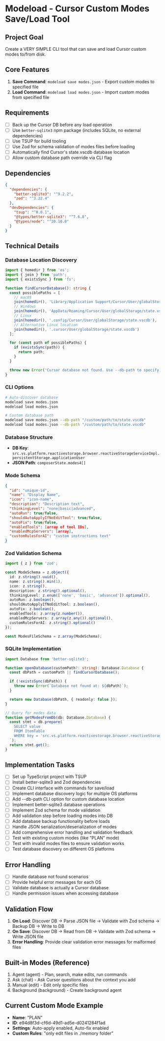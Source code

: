 # Modeload - Cursor Custom Modes Save/Load Tool

## Project Goal
Create a VERY SIMPLE CLI tool that can save and load Cursor custom modes to/from disk.

## Core Features
1. **Save Command**: `modeload save modes.json` - Export custom modes to specified file
2. **Load Command**: `modeload load modes.json` - Import custom modes from specified file

## Requirements
- [ ] Back up the Cursor DB before any load operation
- [ ] Use `better-sqlite3` npm package (includes SQLite, no external dependencies)
- [ ] Use TSUP for build tooling
- [ ] Use Zod for schema validation of modes files before loading
- [ ] Automatically find Cursor's state.vscdb database location
- [ ] Allow custom database path override via CLI flag

## Dependencies
```json
{
  "dependencies": {
    "better-sqlite3": "^9.2.2",
    "zod": "^3.22.4"
  },
  "devDependencies": {
    "tsup": "^8.0.1",
    "@types/better-sqlite3": "^7.6.8",
    "@types/node": "^20.10.0"
  }
}
```

## Technical Details

### Database Location Discovery
```typescript
import { homedir } from 'os';
import { join } from 'path';
import { existsSync } from 'fs';

function findCursorDatabase(): string {
  const possiblePaths = [
    // macOS
    join(homedir(), 'Library/Application Support/Cursor/User/globalStorage/state.vscdb'),
    // Windows
    join(homedir(), 'AppData/Roaming/Cursor/User/globalStorage/state.vscdb'),
    // Linux
    join(homedir(), '.config/Cursor/User/globalStorage/state.vscdb'),
    // Alternative Linux location
    join(homedir(), '.cursor/User/globalStorage/state.vscdb')
  ];

  for (const path of possiblePaths) {
    if (existsSync(path)) {
      return path;
    }
  }

  throw new Error('Cursor database not found. Use --db-path to specify custom location.');
}
```

### CLI Options
```bash
# Auto-discover database
modeload save modes.json
modeload load modes.json

# Custom database path
modeload save modes.json --db-path "/custom/path/to/state.vscdb"
modeload load modes.json --db-path "/custom/path/to/state.vscdb"
```

### Database Structure
- **DB Key**: `src.vs.platform.reactivestorage.browser.reactiveStorageServiceImpl.persistentStorage.applicationUser`
- **JSON Path**: `composerState.modes4[]`

### Mode Schema
```json
{
  "id": "unique-id",
  "name": "Display Name",
  "icon": "icon-name",
  "description": "Description text",
  "thinkingLevel": "none|basic|advanced",
  "autoRun": true/false,
  "shouldAutoApplyIfNoEditTool": true/false,
  "autoFix": true/false,
  "enabledTools": [array of tool IDs],
  "enabledMcpServers": [array],
  "customRulesForAI": "custom instructions text"
}
```

### Zod Validation Schema
```typescript
import { z } from 'zod';

const ModeSchema = z.object({
  id: z.string().uuid(),
  name: z.string().min(1),
  icon: z.string(),
  description: z.string().optional(),
  thinkingLevel: z.enum(['none', 'basic', 'advanced']).optional(),
  autoRun: z.boolean(),
  shouldAutoApplyIfNoEditTool: z.boolean(),
  autoFix: z.boolean(),
  enabledTools: z.array(z.number()),
  enabledMcpServers: z.array(z.any()).optional(),
  customRulesForAI: z.string().optional()
});

const ModesFileSchema = z.array(ModeSchema);
```

### SQLite Implementation
```typescript
import Database from 'better-sqlite3';

function openDatabase(customPath?: string): Database.Database {
  const dbPath = customPath || findCursorDatabase();

  if (!existsSync(dbPath)) {
    throw new Error(`Database not found at: ${dbPath}`);
  }

  return new Database(dbPath, { readonly: false });
}

// Query for modes data
function getModesFromDb(db: Database.Database) {
  const stmt = db.prepare(`
    SELECT value
    FROM ItemTable
    WHERE key = 'src.vs.platform.reactivestorage.browser.reactiveStorageServiceImpl.persistentStorage.applicationUser'
  `);
  return stmt.get();
}
```

## Implementation Tasks
- [ ] Set up TypeScript project with TSUP
- [ ] Install better-sqlite3 and Zod dependencies
- [ ] Create CLI interface with commands for save/load
- [ ] Implement database discovery logic for multiple OS platforms
- [ ] Add --db-path CLI option for custom database location
- [ ] Implement better-sqlite3 database operations
- [ ] Implement Zod schema for mode validation
- [ ] Add validation step before loading modes into DB
- [ ] Add database backup functionality before loads
- [ ] Handle JSON serialization/deserialization of modes
- [ ] Add comprehensive error handling and validation feedback
- [ ] Test with existing custom modes (like "PLAN" mode)
- [ ] Test with invalid modes files to ensure validation works
- [ ] Test database discovery on different OS platforms

## Error Handling
- [ ] Handle database not found scenarios
- [ ] Provide helpful error messages for each OS
- [ ] Validate database is actually a Cursor database
- [ ] Handle permission issues when accessing database

## Validation Flow
1. **On Load**: Discover DB → Parse JSON file → Validate with Zod schema → Backup DB → Write to DB
2. **On Save**: Discover DB → Read from DB → Validate with Zod schema → Write JSON file
3. **Error Handling**: Provide clear validation error messages for malformed files

## Built-in Modes (Reference)
1. Agent (agent) - Plan, search, make edits, run commands
2. Ask (chat) - Ask Cursor questions about the context you add
3. Manual (edit) - Edit only specific files
4. Background (background) - Create background agent

## Current Custom Mode Example
- **Name**: "PLAN"
- **ID**: e94d8f3d-cf6d-49d1-ad5e-d0241284f1ad
- **Settings**: Auto-apply enabled, Auto-fix enabled
- **Custom Rules**: "only edit files in ./memory folder"
